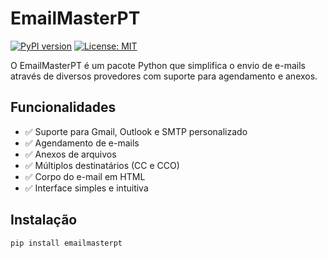 # EmailMasterPT

[![PyPI version](https://badge.fury.io/py/emailmasterpt.svg)](https://pypi.org/project/emailmasterpt/)
[![License: MIT](https://img.shields.io/badge/License-MIT-yellow.svg)](https://opensource.org/licenses/MIT)

O EmailMasterPT é um pacote Python que simplifica o envio de e-mails através de diversos provedores com suporte para agendamento e anexos.

## Funcionalidades

- ✅ Suporte para Gmail, Outlook e SMTP personalizado
- ✅ Agendamento de e-mails
- ✅ Anexos de arquivos
- ✅ Múltiplos destinatários (CC e CCO)
- ✅ Corpo do e-mail em HTML
- ✅ Interface simples e intuitiva

## Instalação

```bash
pip install emailmasterpt
```